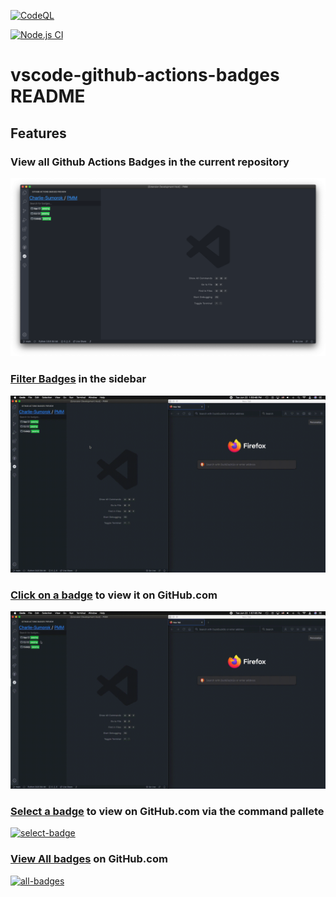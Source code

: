 [![CodeQL][codeql-badge]][codeql-link]

[codeql-badge]: https://github.com/Charlie-Sumorok/vscode-github-actions-badges/actions/workflows/codeql-analysis.yml/badge.svg
[codeql-link]: https://github.com/Charlie-Sumorok/vscode-github-actions-badges/actions/workflows/codeql-analysis.yml

[![Node.js CI][node-ci-badge]][node-ci-link]

[node-ci-badge]: https://github.com/Charlie-Sumorok/vscode-github-actions-badges/actions/workflows/node.js.yml/badge.svg
[node-ci-link]: https://github.com/Charlie-Sumorok/vscode-github-actions-badges/actions/workflows/node.js.yml

# vscode-github-actions-badges README

<!-- This is the README for your extension "vscode-github-actions-badges". After writing up a brief description, we recommend including the following sections. -->

## Features

### View all Github Actions Badges in the current repository

![sidebar](media/sidebar.png)

### [Filter Badges](media/filter-badges.mov) in the sidebar

[![filter-badges](media/filter-badges.mov.gif)](media/filter-badges.mov.gif)

### [Click on a badge](media/click-badge.mov) to view it on GitHub.com

[![click-badge](media/click-badge.mov.gif)](media/click-badge.mov.gif)

### [Select a badge](media/select-badge.mov) to view on GitHub.com via the command pallete

[![select-badge](media/select-badge.mov.gif)](media/select-badge.mov.gif)

### [View All badges](media/all-badges.mov) on GitHub.com

[![all-badges](media/all-badges.mov.gif)](media/all-badges.mov.gif)

<!-- > Tip: Many popular extensions utilize animations. This is an excellent way to show off your extension! We recommend short, focused animations that are easy to follow. -->

<!-- ## Requirements

If you have any requirements or dependencies, add a section describing those and how to install and configure them. -->

<!-- ## Extension Settings

Include if your extension adds any VS Code settings through the `contributes.configuration` extension point.

For example:

This extension contributes the following settings:

- `myExtension.enable`: enable/disable this extension
- `myExtension.thing`: set to `blah` to do something -->

<!-- ## Known Issues

Calling out known issues can help limit users opening duplicate issues against your extension. -->

<!-- ## Release Notes

Users appreciate release notes as you update your extension.

### 1.0.0

Initial release of ...

### 1.0.1

Fixed issue #.

### 1.1.0

Added features X, Y, and Z.

--- -->

<!-- ## Following extension guidelines

Ensure that you've read through the extensions guidelines and follow the best practices for creating your extension.

- [Extension Guidelines](https://code.visualstudio.com/api/references/extension-guidelines) -->
